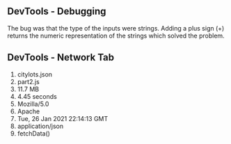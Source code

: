 ## DevTools - Debugging
The bug was that the type of the inputs were strings. Adding a plus sign (+) returns the numeric representation of the strings which solved the problem.

## DevTools - Network Tab
1. citylots.json
2. part2.js
3. 11.7 MB
4. 4.45 seconds
5. Mozilla/5.0 
6. Apache
7. Tue, 26 Jan 2021 22:14:13 GMT
8. application/json
9. fetchData()